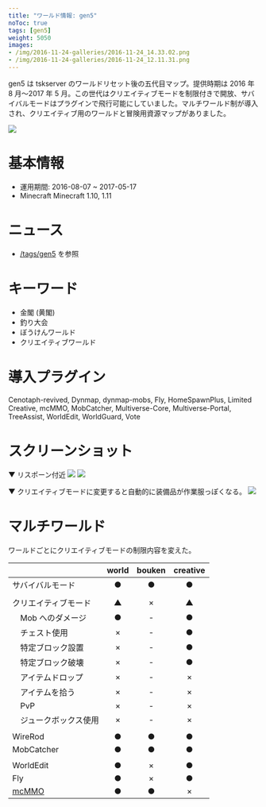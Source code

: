 ```yaml
---
title: "ワールド情報: gen5"
noToc: true
tags: [gen5]
weight: 5050
images:
- /img/2016-11-24-galleries/2016-11-24_14.33.02.png
- /img/2016-11-24-galleries/2016-11-24_12.11.31.png
---
```


gen5 は tskserver のワールドリセット後の五代目マップ。提供時期は 2016 年 8 月～2017 年 5 月。この世代はクリエイティブモードを制限付きで開放、サバイバルモードはプラグインで飛行可能にしていました。マルチワールド制が導入され、クリエイティブ用のワールドと冒険用資源マップがありました。
<!--more-->

![](/img/2016-11-24-galleries/2016-11-24_14.33.02.png)

# 基本情報
- 運用期間: 2016-08-07 ~ 2017-05-17
- Minecraft Minecraft 1.10, 1.11

# ニュース
- [/tags/gen5](/tags/gen5) を参照

# キーワード
- 金閣 (黄閣)
- 釣り大会
- ぼうけんワールド
- クリエイティブワールド

# 導入プラグイン
Cenotaph-revived, Dynmap, dynmap-mobs, Fly, HomeSpawnPlus, Limited Creative, mcMMO, MobCatcher, Multiverse-Core, Multiverse-Portal, TreeAssist, WorldEdit, WorldGuard, Vote

# スクリーンショット
▼ リスポーン付近
![](/img/2016-11-24-galleries/2016-11-24_14.33.02.png)
![](/img/2016-11-24-galleries/2016-11-24_12.11.31.png)

▼ クリエイティブモードに変更すると自動的に装備品が作業服っぽくなる。
![](/img/gen5/2016-08-08_23.42.28.png)

# マルチワールド
ワールドごとにクリエイティブモードの制限内容を変えた。

|                       | world | bouken | creative |
|:----------------------|:-----:|:------:|:--------:|
|サバイバルモード       | ●    | ●     | ●       |
|                       |       |        |          |
|クリエイティブモード   | ▲    | ×     | ▲       |
|　Mob へのダメージ     | ●    | -      | ●       |
|　チェスト使用         | ×    | -      | ●       |
|　特定ブロック設置     | ×    | -      | ●       |
|　特定ブロック破壊     | ×    | -      | ●       |
|　アイテムドロップ     | ×    | -      | ×       |
|　アイテムを拾う       | ×    | -      | ×       |
|　PvP                  | ×    | -      | ×       |
|　ジュークボックス使用 | ×    | -      | ×       |
|                       |       |        |          |
|WireRod                | ●    | ●     | ●       |
|MobCatcher             | ●    | ●     | ●       |
|                       |       |        |          |
|WorldEdit              | ●    | ×     | ●       |
|Fly                    | ●    | ×     | ●       |
|[mcMMO](/mcMMO)        | ●    | ●     | ×       |
